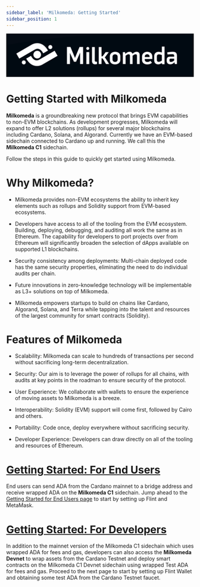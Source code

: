 ```yaml
---
sidebar_label: 'Milkomeda: Getting Started'
sidebar_position: 1
---
```

![Milkomeda](/img/milkomeda-banner.png)

# Getting Started with Milkomeda

**Milkomeda** is a groundbreaking new protocol that brings EVM capabilities to non-EVM blockchains. As development progresses, Milkomeda will expand to offer L2 solutions (rollups) for several major blockchains including Cardano, Solana, and Algorand. Currently we have an EVM-based sidechain connected to Cardano up and running. We call this the **Milkomeda C1** sidechain.

Follow the steps in this guide to quickly get started using Milkomeda.


# Why Milkomeda?

-   Milkomeda provides non-EVM ecosystems the ability to inherit key elements such as rollups and Solidity support from EVM-based ecosystems.
    

-   Developers have access to all of the tooling from the EVM ecosystem. Building, deploying, debugging, and auditing all work the same as in Ethereum. The capability for developers to port projects over from Ethereum will significantly broaden the selection of dApps available on supported L1 blockchains.
    

-   Security consistency among deployments: Multi-chain deployed code has the same security properties, eliminating the need to do individual audits per chain.
    

-   Future innovations in zero-knowledge technology will be implementable as L3+ solutions on top of Milkomeda.
    

-   Milkomeda empowers startups to build on chains like Cardano, Algorand, Solana, and Terra while tapping into the talent and resources of the largest community for smart contracts (Solidity).
    

# Features of Milkomeda

-   Scalability: Milkomeda can scale to hundreds of transactions per second without sacrificing long-term decentralization.
    

-   Security: Our aim is to leverage the power of rollups for all chains, with audits at key points in the roadman to ensure security of the protocol.
    

-   User Experience: We collaborate with wallets to ensure the experience of moving assets to Milkomeda is a breeze.
    

-   Interoperability: Solidity (EVM) support will come first, followed by Cairo and others.
    

-   Portability: Code once, deploy everywhere without sacrificing security.
    

-   Developer Experience: Developers can draw directly on all of the tooling and resources of Ethereum.
    

# [Getting Started: For End Users](./for-end-users/)

End users can send ADA from the Cardano mainnet to a bridge address and receive wrapped ADA on the **Milkomeda C1** sidechain. Jump ahead to the [Getting Started for End Users page](./for-end-users) to start by setting up Flint and MetaMask.

# [Getting Started: For Developers](./for-developers/)

In addition to the mainnet version of the Milkomeda C1 sidechain which uses wrapped ADA for fees and gas, developers can also access the **Milkomeda Devnet** to wrap assets from the Cardano Testnet and deploy smart contracts on the Milkomeda C1 Devnet sidechain using wrapped Test ADA for fees and gas. Proceed to the next page to start by setting up Flint Wallet and obtaining some test ADA from the Cardano Testnet faucet.
